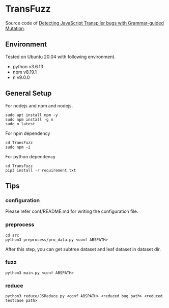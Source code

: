 
# TransFuzz
Source code of [Detecting JavaScript Transpiler bugs with Grammar-guided Mutation](https://ieeexplore.ieee.org/abstract/document/10123443).

## Environment
Tested on Ubuntu 20.04 with following environment.
- python v3.6.13
- npm v8.19.1
- n v9.0.0

## General Setup
For nodejs and npm and nodejs.
```shell
sudo apt install npm -y
sudo npm install -g n
sudo n latest                
```

For npm dependency
```shell
cd TransFuzz
sudo npm -i
```

For python dependency
```shell
cd TransFuzz
pip3 install -r requirement.txt
```

## Tips

### configuration
Please refer conf/README.md for writing the configuration file. 

### preprocess
```shell
cd src
python3 preprocess/pro_data.py <conf ABSPATH>
```
After this step, you can get subtree dataset and leaf dataset in dataset dir.

### fuzz
```shell
python3 main.py <conf ABSPATH>
```

### reduce
```shell
python3 reduce/JSReduce.py <conf ABSPATH> <reduced bug path> <reduced testcase path>
```
